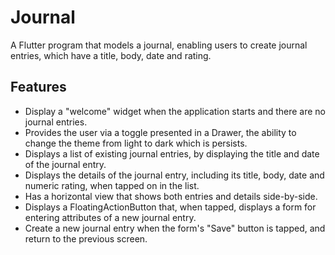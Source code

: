 # Journal

A Flutter program that models a journal, enabling users to create journal entries, which have a title, body, date and rating.

## Features

- Display a "welcome" widget when the application starts and there are no journal entries.
- Provides the user via a toggle presented in a Drawer, the ability to change the theme from light to dark which is persists.
- Displays a list of existing journal entries, by displaying the title and date of the journal entry.
- Displays the details of the journal entry, including its title, body, date and numeric rating, when tapped on in the list.
- Has a horizontal view that shows both entries and details side-by-side.
- Displays a FloatingActionButton that, when tapped, displays a form for entering attributes of a new journal entry.
- Create a new journal entry when the form's "Save" button is tapped, and return to the previous screen.

